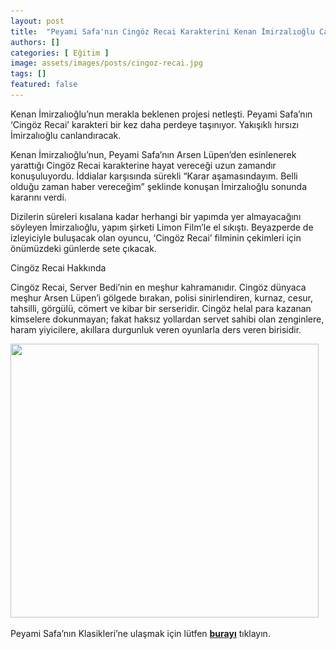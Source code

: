 ```yaml
---
layout: post
title:  "Peyami Safa'nın Cingöz Recai Karakterini Kenan İmirzalıoğlu Canlandıracak"
authors: []
categories: [ Eğitim ]
image: assets/images/posts/cingoz-recai.jpg
tags: []
featured: false
---
```

Kenan İmirzalıoğlu’nun merakla beklenen projesi netleşti. Peyami Safa&#8217;nın &#8216;Cingöz Recai&#8217; karakteri bir kez daha perdeye taşınıyor. Yakışıklı hırsızı İmirzalıoğlu canlandıracak.

Kenan İmirzalıoğlu&#8217;nun, Peyami Safa&#8217;nın Arsen Lüpen&#8217;den esinlenerek yarattığı Cingöz Recai karakterine hayat vereceği uzun zamandır konuşuluyordu. İddialar karşısında sürekli &#8220;Karar aşamasındayım. Belli olduğu zaman haber vereceğim&#8221; şeklinde konuşan İmirzalıoğlu sonunda kararını verdi.

Dizilerin süreleri kısalana kadar herhangi bir yapımda yer almayacağını söyleyen İmirzalıoğlu, yapım şirketi Limon Film&#8217;le el sıkıştı. Beyazperde de izleyiciyle buluşacak olan oyuncu, &#8216;Cingöz Recai&#8217; filminin çekimleri için önümüzdeki günlerde sete çıkacak.

Cingöz Recai Hakkında

Cingöz Recai, Server Bedi’nin en meşhur kahramanıdır. Cingöz dünyaca meşhur Arsen Lüpen’i gölgede bırakan, polisi sinirlendiren, kurnaz, cesur, tahsilli, görgülü, cömert ve kibar bir serseridir. Cingöz helal para kazanan kimselere dokunmayan; fakat haksız yollardan servet sahibi olan zenginlere, haram yiyicilere, akıllara durgunluk veren oyunlarla ders veren birisidir.

<img class="alignnone wp-image-1654" src="assets/images/posts/cingoz-recai.png" alt="" width="493" height="438" srcset="assets/images/posts/cingoz-recai.png 600w, assets/images/posts/cingoz-recai-300x267.png 300w" sizes="(max-width: 493px) 100vw, 493px" /> 

Peyami Safa’nın Klasikleri’ne ulaşmak için lütfen **<a href="https://www.damlayayinevi.com.tr/peyami-safa-klasikleri-25-kitap" target="_blank" rel="noopener noreferrer">burayı</a>** tıklayın.
